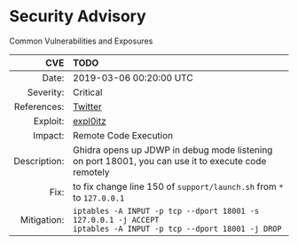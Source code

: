 # Security Advisory 


Common Vulnerabilities and Exposures 



| CVE           | TODO |
|--------------:| :------------------ |
| Date:         | 2019-03-06 00:20:00 UTC |
| Severity:     | Critical |
| References:   | [Twitter][BUG-2019-0001] |
| Exploit:      | [expl0itz][BUG-2019-0001 Exploit 1] |
| Impact:       | Remote Code Execution |
| Description:  | Ghidra opens up JDWP in debug mode listening on port 18001, you can use it to execute code remotely  |
| Fix:          | to fix change line 150 of `support/launch.sh` from `*` to `127.0.0.1`  |
| Mitigation:   | `iptables -A INPUT -p tcp --dport 18001 -s 127.0.0.1 -j ACCEPT`<br />`iptables -A INPUT -p tcp --dport 18001 -j DROP`


[BUG-2019-0001]: https://twitter.com/hackerfantastic/status/1103087869063704576
[BUG-2019-0001 Exploit 1]: http://web.archive.org/web/20190306220416/https://static.hacker.house/releasez/expl0itz/jdwp-exploit.txt
